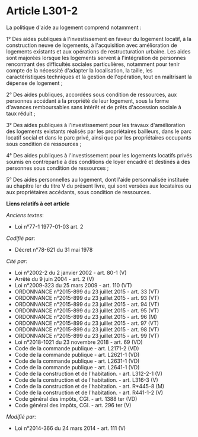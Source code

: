 # Article L301-2

La politique d'aide au logement comprend notamment :

1° Des aides publiques à l'investissement en faveur du logement locatif, à la construction neuve de logements, à
l'acquisition avec amélioration de logements existants et aux opérations de restructuration urbaine. Les aides sont majorées
lorsque les logements servent à l'intégration de personnes rencontrant des difficultés sociales particulières, notamment pour
tenir compte de la nécessité d'adapter la localisation, la taille, les caractéristiques techniques et la gestion de
l'opération, tout en maîtrisant la dépense de logement  ;

2° Des aides publiques, accordées sous condition de ressources, aux personnes accédant à la propriété de leur logement, sous
la forme d'avances remboursables sans intérêt et de prêts d'accession sociale à taux réduit ;

3° Des aides publiques à l'investissement pour les travaux d'amélioration des logements existants réalisés par les
propriétaires bailleurs, dans le parc locatif social et dans le parc privé, ainsi que par les propriétaires occupants sous
condition de ressources ;

4° Des aides publiques à l'investissement pour les logements locatifs privés soumis en contrepartie à des conditions de loyer
encadré et destinés à des personnes sous condition de ressources ;

5° Des aides personnelles au logement, dont l'aide personnalisée instituée au chapitre Ier du titre V du présent livre, qui
sont versées aux locataires ou aux propriétaires accédants, sous condition de ressources.

**Liens relatifs à cet article**

_Anciens textes_:

  - Loi n°77-1 1977-01-03 art. 2

_Codifié par_:

  - Décret n°78-621 du 31 mai 1978

_Cité par_:

  - Loi n°2002-2 du 2 janvier 2002 - art. 80-1 (V)
  - Arrêté du 9 juin 2004 - art. 2 (V)
  - Loi n°2009-323 du 25 mars 2009 - art. 110 (VT)
  - ORDONNANCE n°2015-899 du 23 juillet 2015 - art. 33 (VT)
  - ORDONNANCE n°2015-899 du 23 juillet 2015 - art. 93 (VT)
  - ORDONNANCE n°2015-899 du 23 juillet 2015 - art. 94 (VT)
  - ORDONNANCE n°2015-899 du 23 juillet 2015 - art. 95 (VT)
  - ORDONNANCE n°2015-899 du 23 juillet 2015 - art. 96 (M)
  - ORDONNANCE n°2015-899 du 23 juillet 2015 - art. 97 (VT)
  - ORDONNANCE n°2015-899 du 23 juillet 2015 - art. 98 (VT)
  - ORDONNANCE n°2015-899 du 23 juillet 2015 - art. 99 (VT)
  - Loi n°2018-1021 du 23 novembre 2018 - art. 69 (VD)
  - Code de la commande publique - art. L2171-2 (VD)
  - Code de la commande publique - art. L2621-1 (VD)
  - Code de la commande publique - art. L2631-1 (VD)
  - Code de la commande publique - art. L2641-1 (VD)
  - Code de la construction et de l'habitation. - art. L312-2-1 (V)
  - Code de la construction et de l'habitation. - art. L316-3 (V)
  - Code de la construction et de l'habitation. - art. R*445-8 (M)
  - Code de la construction et de l'habitation. - art. R441-1-2 (V)
  - Code général des impôts, CGI. - art. 1388 ter (VD)
  - Code général des impôts, CGI. - art. 296 ter (V)

_Modifié par_:

  - Loi n°2014-366 du 24 mars 2014 - art. 111 (V)
